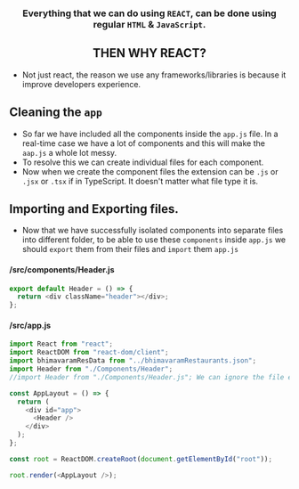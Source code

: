 ### <div align="center">Everything that we can do using `REACT`, can be done using regular `HTML` & `JavaScript`.</div>

## <div align="center">THEN WHY REACT?</div>

- Not just react, the reason we use any frameworks/libraries is because it improve developers experience.

## Cleaning the `app`

- So far we have included all the components inside the `app.js` file. In a real-time case we have a lot of components and this will make the `aap.js` a whole lot messy.
- To resolve this we can create individual files for each component.
- Now when we create the component files the extension can be `.js` or `.jsx` or `.tsx` if in TypeScript. It doesn't matter what file type it is.

## Importing and Exporting files.

- Now that we have successfully isolated components into separate files into different folder, to be able to use these `components` inside `app.js` we should `export` them from their files and `import` them `app.js`

#### /src/components/Header.js

```javascript
export default Header = () => {
  return <div className="header"></div>;
};
```

#### /src/app.js

```javascript
import React from "react";
import ReactDOM from "react-dom/client";
import bhimavaramResData from "../bhimavaramRestaurants.json";
import Header from "./Components/Header";
//import Header from "./Components/Header.js"; We can ignore the file extension after "Header" and it would still work.

const AppLayout = () => {
  return (
    <div id="app">
      <Header />
    </div>
  );
};

const root = ReactDOM.createRoot(document.getElementById("root"));

root.render(<AppLayout />);
```
